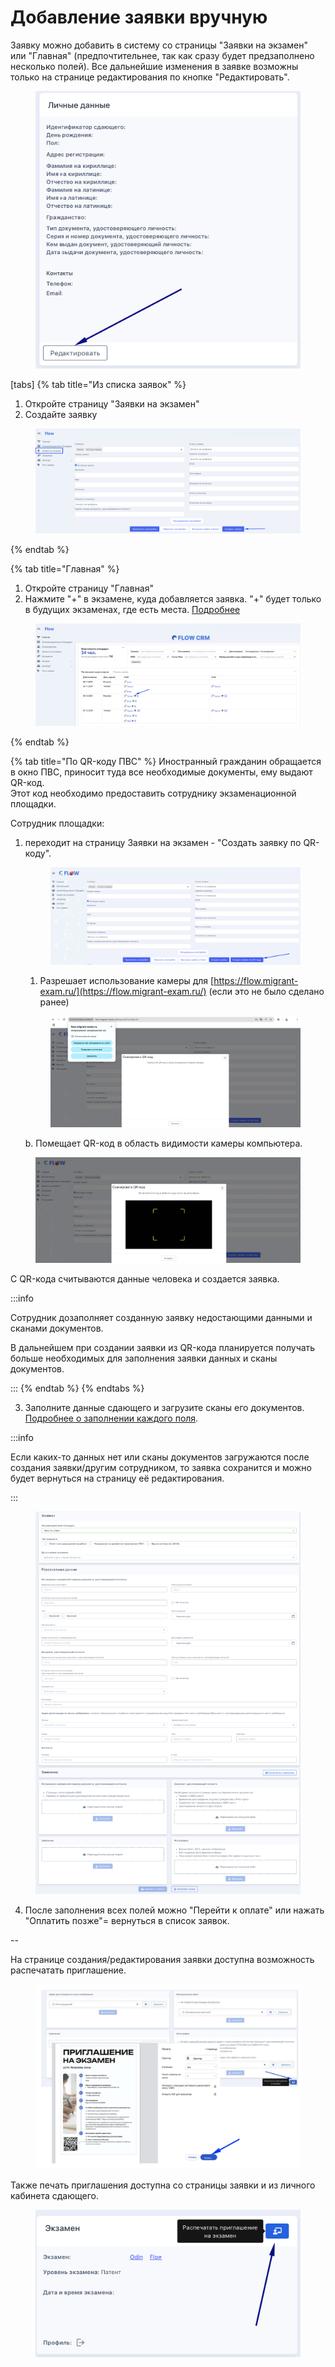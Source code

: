 # Добавление заявки вручную

Заявку можно добавить в систему со страницы "Заявки на экзамен" или "Главная" (предпочтительнее, так как сразу будет предзаполнено несколько полей). Все дальнейшие изменения в заявке  возможны только на странице редактирования по кнопке "Редактировать".

<figure><img src="../../.gitbook/assets/image (397).png" alt=""><figcaption></figcaption></figure>

[tabs]
{% tab title="Из списка заявок" %}


1. Откройте страницу "Заявки на экзамен"
2. Создайте заявку&#x20;

<figure><img src="../../.gitbook/assets/image (334).png" alt=""><figcaption></figcaption></figure>
{% endtab %}

{% tab title="Главная" %}
1. Откройте страницу "Главная"
2. Нажмите "+" в экзамене, куда добавляется заявка. "+" будет только в будущих экзаменах, где есть места. [Подробнее](../kvota-na-ekzamen.-gde-posmotret.md)

<figure><img src="../../.gitbook/assets/image (335).png" alt=""><figcaption></figcaption></figure>
{% endtab %}

{% tab title="По QR-коду  ПВС" %}
Иностранный гражданин обращается в окно ПВС, приносит туда все необходимые документы, ему выдают QR-код. \
Этот код необходимо предоставить сотруднику экзаменационной площадки.&#x20;

Сотрудник площадки:

1.  &#x20;переходит на страницу Заявки на экзамен - "Создать заявку по QR-коду".

    <figure><img src="../../.gitbook/assets/image (17).png" alt=""><figcaption></figcaption></figure>

    1. Разрешает использование камеры для [https://flow.migrant-exam.ru/](https://flow.migrant-exam.ru/) (если это не было сделано ранее)



    <figure><img src="../../.gitbook/assets/image (18).png" alt=""><figcaption></figcaption></figure>

    b. Помещает QR-код в область видимости камеры компьютера.

<figure><img src="../../.gitbook/assets/image (19).png" alt=""><figcaption></figcaption></figure>

С QR-кода считываются данные человека и создается заявка.&#x20;

:::info

Сотрудник дозаполняет созданную заявку недостающими данными и сканами документов.&#x20;

В дальнейшем при создании заявки из QR-кода планируется получать больше необходимых для заполнения заявки данных и сканы документов.

:::
{% endtab %}
{% endtabs %}

3. Заполните данные сдающего и загрузите сканы его документов. [Подробнее о заполнении каждого поля](zapolnenie-polei-v-zayavke.md).

:::info

Если каких-то данных нет или сканы документов загружаются после создания заявки/другим сотрудником, то заявка сохранится и можно будет вернуться на страницу её редактирования.

:::

<figure><img src="../../.gitbook/assets/image (140).png" alt=""><figcaption></figcaption></figure>

4. После заполнения всех полей можно "Перейти к оплате" или нажать "Оплатить позже"= вернуться в список заявок.

\--

На странице создания/редактирования заявки доступна возможность  распечатать приглашение.

<figure><img src="../../.gitbook/assets/image (98).png" alt=""><figcaption></figcaption></figure>

Также печать приглашения доступна со страницы заявки и из личного кабинета сдающего.

<figure><img src="../../.gitbook/assets/image (398).png" alt=""><figcaption></figcaption></figure>
